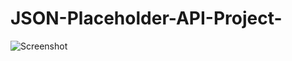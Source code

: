 # JSON-Placeholder-API-Project-


![Screenshot](https://user-images.githubusercontent.com/24952359/147879963-0cb4f3ac-0907-4fd1-83f8-c1520cf2a189.png)
